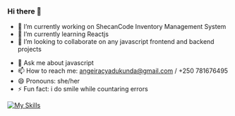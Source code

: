 ### Hi there 👋



- 🔭 I’m currently working on ShecanCode Inventory Management System
- 🌱 I’m currently learning Reactjs
- 👯 I’m looking to collaborate on any javascript frontend and backend projects 
<!-- 🤔 I’m looking for help with ...-->
- 💬 Ask me about javascript 
- 📫 How to reach me: angeiracyadukunda@gmail.com / +250 781676495
- 😄 Pronouns: she/her
- ⚡ Fun fact: i do smile while countaring errors 

[![My Skills](https://skillicons.dev/icons?i=java,c,javascript,figma,nodejs,html,css,mongodb,vite,github,php,ai,xd,postman,react&theme=light)](https://skillicons.dev)
